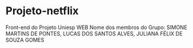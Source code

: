 # Projeto-netflix
Front-end do Projeto Uniesp WEB  Nome dos membros do Grupo: SIMONE MARTINS DE PONTES, LUCAS DOS SANTOS ALVES, JULIANA FÉLIX DE SOUZA GOMES
